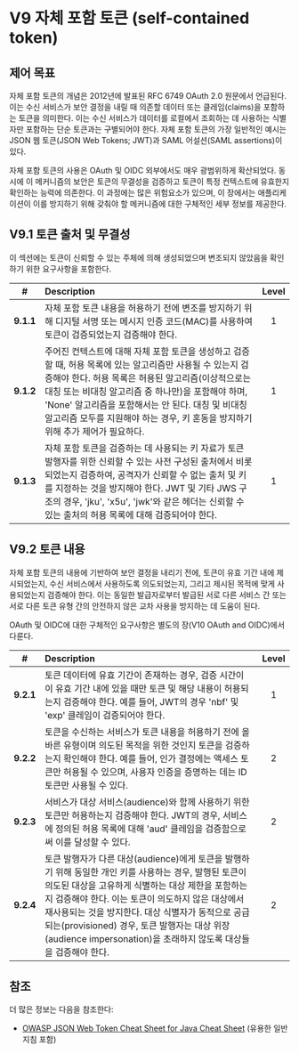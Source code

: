 # V9 자체 포함 토큰 (self-contained token)

## 제어 목표

자체 포함 토큰의 개념은 2012년에 발표된 RFC 6749 OAuth 2.0 원문에서 언급된다. 이는 수신 서비스가 보안 결정을 내릴 때 의존할 데이터 또는 클레임(claims)을 포함하는 토큰을 의미한다. 이는 수신 서비스가 데이터를 로컬에서 조회하는 데 사용하는 식별자만 포함하는 단순 토큰과는 구별되어야 한다. 자체 포함 토큰의 가장 일반적인 예시는 JSON 웹 토큰(JSON Web Tokens; JWT)과 SAML 어설션(SAML assertions)이 있다.

자체 포함 토큰의 사용은 OAuth 및 OIDC 외부에서도 매우 광범위하게 확산되었다. 동시에 이 메커니즘의 보안은 토큰의 무결성을 검증하고 토큰이 특정 컨텍스트에 유효한지 확인하는 능력에 의존한다. 이 과정에는 많은 위험요소가 있으며, 이 장에서는 애플리케이션이 이를 방지하기 위해 갖춰야 할 메커니즘에 대한 구체적인 세부 정보를 제공한다.

## V9.1 토큰 출처 및 무결성

이 섹션에는 토큰이 신뢰할 수 있는 주체에 의해 생성되었으며 변조되지 않았음을 확인하기 위한 요구사항을 포함한다.

| # | Description | Level |
| :---: | :--- | :---: |
| **9.1.1** | 자체 포함 토큰 내용을 허용하기 전에 변조를 방지하기 위해 디지털 서명 또는 메시지 인증 코드(MAC)를 사용하여 토큰이 검증되었는지 검증해야 한다. | 1 |
| **9.1.2** | 주어진 컨텍스트에 대해 자체 포함 토큰을 생성하고 검증할 때, 허용 목록에 있는 알고리즘만 사용될 수 있는지 검증해야 한다. 허용 목록은 허용된 알고리즘(이상적으로는 대칭 또는 비대칭 알고리즘 중 하나만)을 포함해야 하며, 'None' 알고리즘을 포함해서는 안 된다. 대칭 및 비대칭 알고리즘 모두를 지원해야 하는 경우, 키 혼동을 방지하기 위해 추가 제어가 필요하다. | 1 |
| **9.1.3** | 자체 포함 토큰을 검증하는 데 사용되는 키 자료가 토큰 발행자를 위한 신뢰할 수 있는 사전 구성된 출처에서 비롯되었는지 검증하여, 공격자가 신뢰할 수 없는 출처 및 키를 지정하는 것을 방지해야 한다. JWT 및 기타 JWS 구조의 경우, 'jku', 'x5u', 'jwk'와 같은 헤더는 신뢰할 수 있는 출처의 허용 목록에 대해 검증되어야 한다. | 1 |

## V9.2 토큰 내용

자체 포함 토큰의 내용에 기반하여 보안 결정을 내리기 전에, 토큰이 유효 기간 내에 제시되었는지, 수신 서비스에서 사용하도록 의도되었는지, 그리고 제시된 목적에 맞게 사용되었는지 검증해야 한다. 이는 동일한 발급자로부터 발급된 서로 다른 서비스 간 또는 서로 다른 토큰 유형 간의 안전하지 않은 교차 사용을 방지하는 데 도움이 된다.

OAuth 및 OIDC에 대한 구체적인 요구사항은 별도의 장(V10 OAuth and OIDC)에서 다룬다.

| # | Description | Level |
| :---: | :--- | :---: |
| **9.2.1** | 토큰 데이터에 유효 기간이 존재하는 경우, 검증 시간이 이 유효 기간 내에 있을 때만 토큰 및 해당 내용이 허용되는지 검증해야 한다. 예를 들어, JWT의 경우 'nbf' 및 'exp' 클레임이 검증되어야 한다. | 1 |
| **9.2.2** | 토큰을 수신하는 서비스가 토큰 내용을 허용하기 전에 올바른 유형이며 의도된 목적을 위한 것인지 토큰을 검증하는지 확인해야 한다. 예를 들어, 인가 결정에는 액세스 토큰만 허용될 수 있으며, 사용자 인증을 증명하는 데는 ID 토큰만 사용될 수 있다. | 2 |
| **9.2.3** | 서비스가 대상 서비스(audience)와 함께 사용하기 위한 토큰만 허용하는지 검증해야 한다. JWT의 경우, 서비스에 정의된 허용 목록에 대해 'aud' 클레임을 검증함으로써 이를 달성할 수 있다. | 2 |
| **9.2.4** | 토큰 발행자가 다른 대상(audience)에게 토큰을 발행하기 위해 동일한 개인 키를 사용하는 경우, 발행된 토큰이 의도된 대상을 고유하게 식별하는 대상 제한을 포함하는지 검증해야 한다. 이는 토큰이 의도하지 않은 대상에서 재사용되는 것을 방지한다. 대상 식별자가 동적으로 공급되는(provisioned) 경우, 토큰 발행자는 대상 위장(audience impersonation)을 초래하지 않도록 대상들을 검증해야 한다. | 2 |

## 참조

더 많은 정보는 다음을 참조한다:

* [OWASP JSON Web Token Cheat Sheet for Java Cheat Sheet](https://cheatsheetseries.owasp.org/cheatsheets/JSON_Web_Token_for_Java_Cheat_Sheet.html) (유용한 일반 지침 포함)
